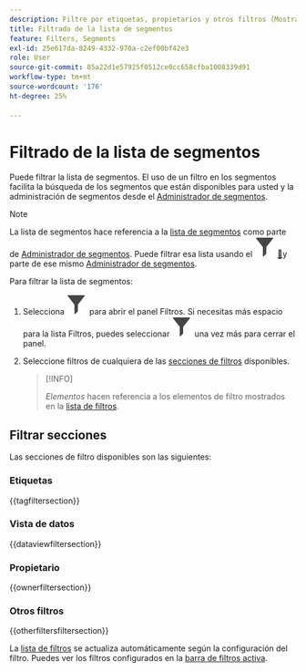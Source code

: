 ```yaml
---
description: Filtre por etiquetas, propietarios y otros filtros (Mostrar todo, Míos, Compartidos conmigo, Favoritos y Aprobados).
title: Filtrado de la lista de segmentos
feature: Filters, Segments
exl-id: 25e617da-8249-4332-970a-c2ef00bf42e3
role: User
source-git-commit: 85a22d1e57925f0512ce0cc658cfba1008339d91
workflow-type: tm+mt
source-wordcount: '176'
ht-degree: 25%

---
```


# Filtrado de la lista de segmentos

Puede filtrar la lista de segmentos. El uso de un filtro en los segmentos facilita la búsqueda de los segmentos que están disponibles para usted y la administración de segmentos desde el [Administrador de segmentos](manage-filters.md).

>[!NOTE]
>
>La lista de segmentos hace referencia a la [lista de segmentos](manage-filters.md#filters-list) como parte de [Administrador de segmentos](manage-filters.md). Puede filtrar esa lista usando el ![Panel de filtro](/help/assets/icons/Filter.svg) [&#128279;](manage-filters.md#filter-panel)y parte de ese mismo [Administrador de segmentos](manage-filters.md).
>


Para filtrar la lista de segmentos:

1. Selecciona ![Filtro](/help/assets/icons/Filter.svg) para abrir el panel Filtros. Si necesitas más espacio para la lista Filtros, puedes seleccionar ![Filtro](/help/assets/icons/Filter.svg) una vez más para cerrar el panel.
1. Seleccione filtros de cualquiera de las [secciones de filtros](#filter-sections) disponibles.

   >[!INFO]
   >
   >*Elementos* hacen referencia a los elementos de filtro mostrados en la [lista de filtros](manage-filters.md#filters-list).
   > 

## Filtrar secciones

Las secciones de filtro disponibles son las siguientes:

### Etiquetas

{{tagfiltersection}}

### Vista de datos

{{dataviewfiltersection}}

### Propietario

{{ownerfiltersection}}


### Otros filtros

{{otherfiltersfiltersection}}


La [lista de filtros](manage-filters.md#filters-list) se actualiza automáticamente según la configuración del filtro. Puedes ver los filtros configurados en la [barra de filtros activa](manage-filters.md#active-filter-bar).

